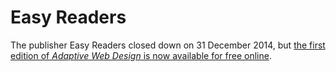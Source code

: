 # Easy Readers

The publisher Easy Readers closed down on 31 December 2014, but [the first edition of <cite>Adaptive Web Design</cite> is now available for free online](http://adaptivewebdesign.info/1st-edition/).